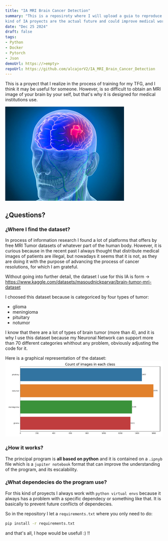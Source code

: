 ```yaml
---
title: "IA MRI Brain Cancer Detection"
summary: "This is a reposiroty where I will upload a guia to reproduce this IA tool for the use of all the world, because this
kind of IA proyects are the actual future and could improve medical works and diagnosis."
date: "Dec 25 2024"
draft: false
tags:
- Python
- Docker
- Pytorch
- Json
demoUrl: https://>empty>
repoUrl: https://github.com/alcajorV2/IA_MRI_Brain_Cancer_Detection
---
```


This is a proyect that I realize in the process of training for my TFG, and I think it may be useful for someone. However, is so
difficult to obtain an MRI image of your brain by your self, but that's why it is designed for medical institutions use.

![Brain Tumor representation](./static/3.jpg)

## ¿Questions?
### ¿Where I find the dataset?
In process of information research I found a lot of platforms that offers by free MRI Tumor datasets of whatever part of the human body. However,
it is curious because in the recent past I always thought that distribute medical images of patients are illegal, but nowadays it seems that it is not, as 
they are doing it with the purpose of advancing the process of cancer resolutions, for which I am grateful.

Without going into further detail, the dataset I use for this IA is form -> https://www.kaggle.com/datasets/masoudnickparvar/brain-tumor-mri-dataset

I choosed this dataset because is categoriced by four types of tumor:
- glioma
- meningioma
- pituitary
- notumor

I know that there are a lot of types of brain tumor (more than 4), and it is why I use this dataset because my Neuronal Network can support more than 70 different categories whithout any problem, obviously adjusting the code for it.

Here is a graphical representation of the dataset:
![](./static/4.png)

### ¿How it works?
The principal program is **all based on python** and it is contained on a ``.ipnyb`` file which is a `jupiter notebook` format that can improve the understanding of the program, and its escalability.

### ¿What dependecies do the program use?
For this kind of proyects I always work with `python virtual envs` because it always has a problem with a specific dependecy or something like that. It is basically to prevent future conflicts of dependecies.

So in the repository I let a ``requirements.txt`` where you only need to do:
```Bash
pip install -r requirements.txt 
```

and that's all, I hope would be usefull :) !!